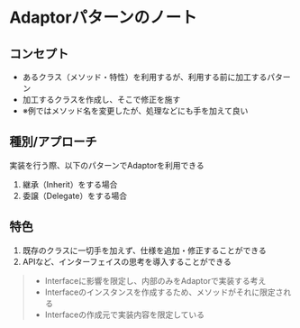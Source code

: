 # Adaptorパターンのノート

## コンセプト
- あるクラス（メソッド・特性）を利用するが、利用する前に加工するパターン
- 加工するクラスを作成し、そこで修正を施す　
- ※例ではメソッド名を変更したが、処理などにも手を加えて良い

## 種別/アプローチ
実装を行う際、以下のパターンでAdaptorを利用できる
1. 継承（Inherit）をする場合
2. 委譲（Delegate）をする場合

## 特色
1. 既存のクラスに一切手を加えず、仕様を追加・修正することができる
2. APIなど、インターフェイスの思考を導入することができる

> - Interfaceに影響を限定し、内部のみをAdaptorで実装する考え
> - Interfaceのインスタンスを作成するため、メソッドがそれに限定される
> - Interfaceの作成元で実装内容を限定している